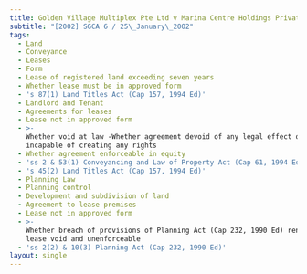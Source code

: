 ```yaml
---
title: Golden Village Multiplex Pte Ltd v Marina Centre Holdings Private Limited
subtitle: "[2002] SGCA 6 / 25\_January\_2002"
tags:
  - Land
  - Conveyance
  - Leases
  - Form
  - Lease of registered land exceeding seven years
  - Whether lease must be in approved form
  - 's 87(1) Land Titles Act (Cap 157, 1994 Ed)'
  - Landlord and Tenant
  - Agreements for leases
  - Lease not in approved form
  - >-
    Whether void at law -Whether agreement devoid of any legal effect or
    incapable of creating any rights
  - Whether agreement enforceable in equity
  - 'ss 2 & 53(1) Conveyancing and Law of Property Act (Cap 61, 1994 Ed)'
  - 's 45(2) Land Titles Act (Cap 157, 1994 Ed)'
  - Planning Law
  - Planning control
  - Development and subdivision of land
  - Agreement to lease premises
  - Lease not in approved form
  - >-
    Whether breach of provisions of Planning Act (Cap 232, 1990 Ed) rendering
    lease void and unenforceable
  - 'ss 2(2) & 10(3) Planning Act (Cap 232, 1990 Ed)'
layout: single
---
```


